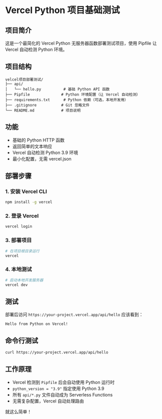 # Vercel Python 项目基础测试

## 项目简介
这是一个最简化的 Vercel Python 无服务器函数部署测试项目，使用 Pipfile 让 Vercel 自动检测 Python 环境。

## 项目结构
```
velcel项目部署测试/
├── api/
│   └── hello.py          # 基础 Python API 函数
├── Pipfile              # Python 环境配置（让 Vercel 自动检测）
├── requirements.txt      # Python 依赖（可选，本地开发用）
├── .gitignore           # Git 忽略文件
└── README.md            # 项目说明
```

## 功能
- 基础的 Python HTTP 函数
- 返回简单的文本响应  
- Vercel 自动检测 Python 3.9 环境
- 最小化配置，无需 vercel.json

## 部署步骤

### 1. 安装 Vercel CLI
```bash
npm install -g vercel
```

### 2. 登录 Vercel
```bash
vercel login
```

### 3. 部署项目
```bash
# 在项目根目录运行
vercel
```

### 4. 本地测试
```bash
# 启动本地开发服务器
vercel dev
```

## 测试
部署后访问 `https://your-project.vercel.app/api/hello` 应该看到：
```
Hello from Python on Vercel!
```

## 命令行测试
```bash
curl https://your-project.vercel.app/api/hello
```

## 工作原理
- Vercel 检测到 `Pipfile` 后会自动使用 Python 运行时
- `python_version = "3.9"` 指定使用 Python 3.9
- 所有 `api/*.py` 文件自动成为 Serverless Functions
- 无需复杂配置，Vercel 自动处理路由

就这么简单！ 
